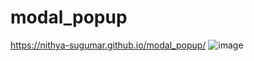 # modal_popup
https://nithya-sugumar.github.io/modal_popup/
![image](https://user-images.githubusercontent.com/103504901/210496390-727b98b6-9453-40c2-a3de-f54ab22f4e69.png)
